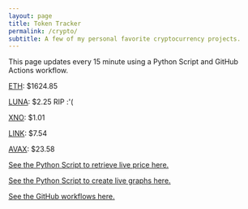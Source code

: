 ```yaml
---
layout: page
title: Token Tracker
permalink: /crypto/
subtitle: A few of my personal favorite cryptocurrency projects.
---
```


 This page updates every 15 minute using a Python Script and GitHub Actions workflow.


<!--BEGINCRYPTOINPUT-->
[ETH](https://smfxfc.github.io/crypto/eth.html): $1624.85

[LUNA](https://smfxfc.github.io/crypto/luna.html): $2.25 RIP :'(

[XNO](https://smfxfc.github.io/crypto/xno.html): $1.01

[LINK](https://smfxfc.github.io/crypto/link.html): $7.54

[AVAX](https://smfxfc.github.io/crypto/avax.html): $23.58

<!--ENDCRYPTOINPUT-->
 
 
[See the Python Script to retrieve live price here.](https://github.com/smfxfc/smfxfc.github.io/blob/master/src/get_cryptos.py)

[See the Python Script to create live graphs here.](https://github.com/smfxfc/smfxfc.github.io/blob/master/src/graph_crypto.py)

[See the GitHub workflows here.](https://github.com/smfxfc/smfxfc.github.io/blob/master/.github/workflows/)
